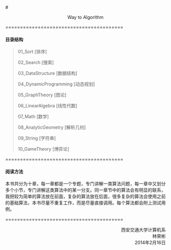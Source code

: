 #<p align="center">Way to Algorithm</p>


========================================
#### 目录结构
>	01_Sort                 [排序]
>
>	02_Search               [搜索]
>
>	03_DataStructure        [数据结构]
>
>	04_DynamicProgramming   [动态规划]
>
>	05_GraphTheory          [图论]
>
>	06_LinearAlgebra        [线性代数]
>
>	07_Math                 [数学]
>
>	08_AnalyticGeometry     [解析几何]
>
>	09_String               [字符串]
>
>	10_GameTheory           [博弈论]
>


========================================
#### 阅读方法
本书共分为十章，每一章都是一个专题，专门讲解一类算法问题，每一章中又划分多个小节，专门讲解这类算法中的某一分支。同一章节中的算法会有明显的联系，我把较为简单的算法放在前面，复杂的算法放在后面，很多复杂的算法会使用之前的基础算法，本书尽量不重复工作，而是尽量直接调用。每个算法都会附上测试用例。


========================================
<p align="right">
西安交通大学计算机系</br>
林荣彬</br>
2014年2月16日
</p>
